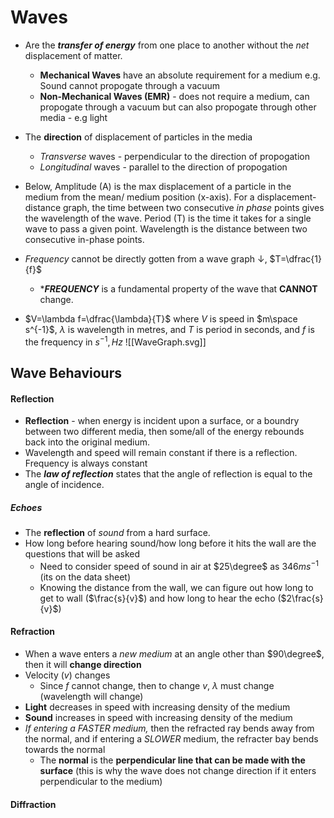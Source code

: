 # Waves
- Are the ***transfer of energy*** from one place to another without the *net* displacement of matter.
	- **Mechanical Waves** have an absolute requirement for a medium e.g. Sound cannot propogate through a vacuum
	- **Non-Mechanical Waves (EMR)** - does not require a medium, can propogate through a vacuum but can also propogate through other media - e.g light
- The **direction** of displacement of particles in the media
	- *Transverse* waves - perpendicular to the direction of propogation
	- *Longitudinal* waves - parallel to the direction of propogation

- Below, Amplitude (A) is the max displacement of a particle in the medium from the mean/ medium position (x-axis). For a displacement-distance graph, the time between two consecutive *in phase* points gives the wavelength of the wave. Period (T) is the time it takes for a single wave to pass a given point. Wavelength is the distance between two consecutive in-phase points.
- *Frequency* cannot be directly gotten from a wave graph $\downarrow$, $T=\dfrac{1}{f}$
	- ****FREQUENCY*** is a fundamental property of the wave that **CANNOT** change.
- $V=\lambda f=\dfrac{\lambda}{T}$ where $V$ is speed in $m\space s^{-1}$, $\lambda$ is wavelength in metres, and $T$ is period in seconds, and $f$ is the frequency in $s^{-1}, Hz$
![[WaveGraph.svg]]

## Wave Behaviours
#### Reflection
- **Reflection** - when energy is incident upon a surface, or a boundry between two different media, then some/all of the energy rebounds back into the original medium.
- Wavelength and speed will remain constant if there is a reflection. Frequency is always constant
- The ***law of reflection*** states that the angle of reflection is equal to the angle of incidence.

##### Echoes
- The **reflection** of *sound* from a hard surface.
- How long before hearing sound/how long before it hits the wall are the questions that will be asked
	- Need to consider speed of sound in air at $25\degree$ as $346m s^{-1}$ (its on the data sheet)
	-  Knowing the distance from the wall, we can figure out how long to get to wall ($\frac{s}{v}$) and how long to hear the echo ($2\frac{s}{v}$)

#### Refraction
- When a wave enters a *new medium*  at an angle other than $90\degree$, then it will **change direction**
- Velocity ($v$) changes
	- Since $f$ cannot change, then to change $v$, $\lambda$ must change (wavelength will change)
- **Light** decreases in speed with increasing density of the medium
- **Sound** increases in speed with increasing density of the medium
- *If entering a FASTER medium,* then the refracted ray bends away from the normal, and if entering a *SLOWER* medium, the refracter bay bends towards the normal
	- The **normal** is the **perpendicular line that can be made with the surface** (this is why the wave does not change direction if it enters perpendicular to the medium)

#### Diffraction
